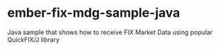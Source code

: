# ember-fix-mdg-sample-java
Java sample that shows how to receive FIX Market Data using popular QuickFIX/J library
